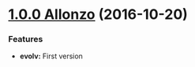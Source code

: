<a name="1.0.0"></a>

# [1.0.0 Allonzo](https://github.com/CodeCorico/allons-y-evolv/releases/tag/1.0.0) (2016-10-20)


### Features

* **evolv:** First version

